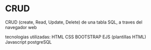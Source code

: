 # CRUD
CRUD (create, Read, Update, Delete) de una tabla SQL, a traves del navegador web

tecnologias utilizadas:
HTML
CSS
BOOTSTRAP
EJS (plantillas HTML)
Javascript
postgreSQL
